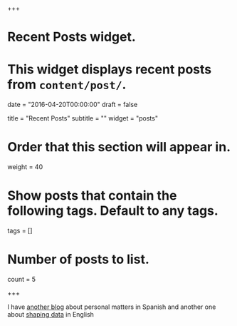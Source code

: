 +++
# Recent Posts widget.
# This widget displays recent posts from `content/post/`.

date = "2016-04-20T00:00:00"
draft = false

title = "Recent Posts"
subtitle = ""
widget = "posts"

# Order that this section will appear in.
weight = 40

# Show posts that contain the following tags. Default to any tags.
tags = []

# Number of posts to list.
count = 5

+++

I have [another blog](http://jelabra.blogspot.com.es/) about personal matters in Spanish and 
 another one about [shaping data](http://shapingdata.blogspot.com.es/) in English

